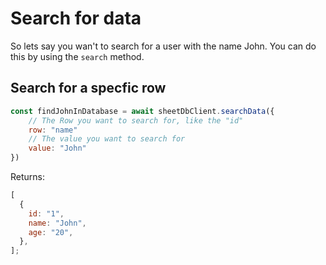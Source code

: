 # Search for data

So lets say you wan't to search for a user with the name John. You can do this by using the `search` method.

## Search for a specfic row

```js
const findJohnInDatabase = await sheetDbClient.searchData({
    // The Row you want to search for, like the "id"
    row: "name"
    // The value you want to search for
    value: "John"
})
```

Returns:

```js
[
  {
    id: "1",
    name: "John",
    age: "20",
  },
];
```
